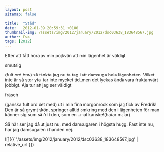```yaml
---
layout: post
sitemap: false

title:  "Städ"
date:   2012-01-09 20:59:31 +0100
thumbnail-img: /assets/img/2012/january/2012/dsc03638_183648567.jpg
author: Eva
tags: [2012]
---
```


Efter att fått höra av min pojkvän att min lägenhet är väldigt 

smutsig

(fult ord btw) så tänkte jag nu ta tag i att damsuga hela lägenheten. Vilket inte är så stor yta, tar inte mycket tid..men det lyckas ändå vara fruktanvärt jobbigt. Aja tur att jag ser väldigt 

fräsch

 (ganska fult ord det med) ut i min fina morgonrock som jag fick av Fredrik! Den är så grymt skön, springer alltid omkring med den i lägenheten för man känner sig som så fri i den, som en ..mal kanske!(hatar malar)









Så här ser jag då ut just nu, med damsugaren i högsta hugg. Fast inte nu, har jag damsugaren i handen nej.

![]({{ '/assets/img/2012/january/2012/dsc03638_183648567.jpg'  | relative_url }})


